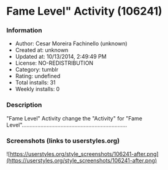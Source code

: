 # Fame Level" Activity (106241)

### Information
- Author: Cesar Moreira Fachinello (unknown)
- Created at: unknown
- Updated at: 10/13/2014, 2:49:49 PM
- License: NO-REDISTRIBUTION
- Category: tumblr
- Rating: undefined
- Total installs: 31
- Weekly installs: 0


### Description
"Fame Level" Activity change the "Activity" for "Fame Level"....................................................................


### Screenshots (links to userstyles.org)
![https://userstyles.org/style_screenshots/106241-after.png](https://userstyles.org/style_screenshots/106241-after.png)


